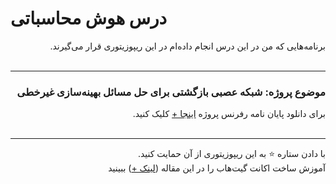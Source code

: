# درس هوش محاسباتی
<div dir='rtl'>
          
برنامه‌هایی که من در این درس انجام داده‌ام در این ریپوزیتوری قرار می‌گیرند.
<br><br>
<hr>

### موضوع پروژه: شبکه عصبی بازگشتی برای حل مسائل بهینه‌سازی غیرخطی
برای دانلود پایان نامه رفرنس پروژه
<a href='https://github.com/EnAnsari/comp-intl-hsu/releases/download/1.0.0/RNN-nonlinear-optimization.pdf'>اینجا +<a/>
کلیک کنید.
<br><br><hr>
با دادن ستاره ⭐ به این ریپوزیتوری از آن حمایت کنید.
<br>
آموزش ساخت اکانت گیت‌هاب را در این مقاله (<a href="https://vrgl.ir/hGsW9">لینک +</a>) ببینید
</div>
